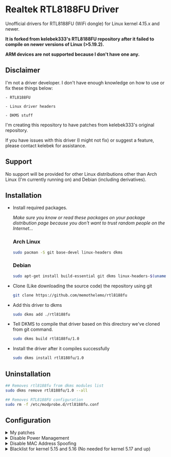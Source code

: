# Realtek RTL8188FU Driver

Unofficial drivers for RTL8188FU (WiFi dongle) for Linux kernel 4.15.x and newer.

**It is forked from kelebek333's RTL8188FU repository after it failed to compile on newer versions of Linux (>5.19.2).**

**ARM devices are not supported because I don't have one any.**

## Disclaimer
I'm not a driver developer. I don't have enough knowledge on how to use or fix these things below:

    - RTL8188FU

    - Linux driver headers

    - DKMS stuff

I'm creating this repository to have patches from kelebek333's original repository.

If you have issues with this driver (I might not fix) or suggest a feature, please
contact kelebek for assistance.

## Support
No support will be provided for other Linux distributions other than Arch Linux (I'm currently running on) and Debian (including derivatives).

## Installation

- Install required packages.

    *Make sure you know or read these packages on your package distribution page because you don't want
    to trust random people on the Internet...*

    ### Arch Linux
    ```sh
    sudo pacman -S git base-devel linux-headers dkms
    ```

    ### Debian

    ```sh
    sudo apt-get install build-essential git dkms linux-headers-$(uname -r)
    ```

- Clone (Like downloading the source code) the repository using git

    ```sh
    git clone https://github.com/memothelemo/rtl8188fu
    ```

- Add this driver to dkms

    ```sh
    sudo dkms add ./rtl8188fu
    ```

- Tell DKMS to compile that driver based on this directory we've cloned from git command.

    ```sh
    sudo dkms build rtl8188fu/1.0
    ```

- Install the driver after it compiles successfully
    ```sh
    sudo dkms install rtl8188fu/1.0
    ```

## Uninstallation

```sh
## Removes rtl8188fu from dkms modules list
sudo dkms remove rtl8188fu/1.0 --all

## Removes RTL8188FU configuration
sudo rm -f /etc/modprobe.d/rtl8188fu.conf
```

<!-- - Clone the binary 
`sudo cp ./rtl8188fu/firmware/rtl8188fufw.bin /lib/firmware/rtlwifi/` -->

## Configuration

<details>
<summary>My patches</summary>

I use RTL188FU and experienced issues upon installing from 
kelebek's forked driver natively.

I applied some patches in order to make this WiFi dongle work most of the time.

```sh
## Please read the contents of ./post-install.sh before running it!
## sudo is not neccessary if you're running on root
sudo bash ./post-install.sh
```

</details>

<details>
<summary>Disable Power Management</summary>

Run following commands for disable power management and plugging/replugging issues.

```sh
## Creates modprobe.d in /etc directory where we can keep our configurations in
sudo mkdir -p /etc/modprobe.d

## Creates rtl8188fu.conf file inside modprobe.d folder we created
sudo touch /etc/modprobe.d/rtl8188fu.conf

## Prints the text in the terminal and saves the output we show in terminal using tee
echo "options rtl8188fu rtw_power_mgnt=0 rtw_enusbss=0" | sudo tee /etc/modprobe.d/rtl8188fu.conf
```

</details>

<details>
<summary>Disable MAC Address Spoofing</summary>

*Not neccessary if you're not running this on Ubuntu distributions and its derivates*

```sh
## Creates NetworkManager configuration file
sudo mkdir -p /etc/NetworkManager/conf.d

## Creates disable-random-mac.conf file to know NetworkManager we're
## going to disable MAC Address Spoofing
sudo touch /etc/NetworkManager/conf.d/disable-random-mac.conf

## Prints the text in the terminal and saves the output we show in terminal using tee
echo -e "[device]\nwifi.scan-rand-mac-address=no" | sudo tee /etc/NetworkManager/conf.d/disable-random-mac.conf
```

</details>

<details>
<summary>Blacklist for kernel 5.15 and 5.16 (No needed for kernel 5.17 and up)</summary>

If you are using kernel 5.15 and 5.16, you must create a configuration file with following commands for preventing to conflict rtl8188fu module with built-in r8188eu module.

```sh
echo 'alias usb:v0BDApF179d*dc*dsc*dp*icFFiscFFipFFin* rtl8188fu' | sudo tee /etc/modprobe.d/r8188eu-blacklist.conf
```

</details>
